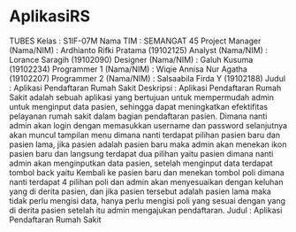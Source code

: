 # AplikasiRS
TUBES
Kelas : S1IF-07M
Nama TIM : SEMANGAT 45
Project Manager (Nama/NIM) : Ardhianto Rifki Pratama (19102125)
Analyst (Nama/NIM) : Lorance Saragih (19102090)
Designer (Nama/NIM) : Galuh Kusuma (19102234)
Programmer 1 (Nama/NIM) : Wiqie Annisa Nur Agatha (19102207)
Programmer 2 (Nama/NIM) : Salsaabila Firda Y (19102188)
Judul : Aplikasi Pendaftaran Rumah Sakit
        Deskripsi :
             Aplikasi Pendaftaran Rumah Sakit adalah sebuah aplikasi yang bertujuan untuk
        mempermudah admin untuk menginput data pasien, sehingga dapat meningkatkan
        efektifitas pelayanan rumah sakit dalam bagian pendaftaran pasien. Dimana nanti admin
        akan login dengan memasukkan username dan password selanjutnya akan muncul
        tampilan menu dimana nanti terdapat pilihan pasien baru dan pasien lama, jika pasien
        adalah pasien baru maka admin akan menekan ikon pasien baru dan langsung terdapat dua
        pilihan yaitu pasien dimana nanti admin akan menginputkan data pasien, setelah
        menginput data terdapat tombol back yaitu Kembali ke pasien baru dan menekan tombol
        poli dimana nanti terdapat 4 pilihan poli dan admin akan menyesuaikan dengan keluhan
        yang di derita pasien, dan jika pasien tersebut adalah pasien lama maka tidak perlu
        mengisi data, hanya perlu mengisi poli yang sesuai dengan yang di derita pasien setelah
        itu admin mengajukan pendaftaran.
        Judul : Aplikasi Pendaftaran Rumah Sakit
